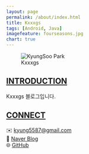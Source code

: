 ```yaml
---
layout: page
permalink: /about/index.html
title: Kxxxgs
tags: [Android, Java]
imagefeature: fourseasons.jpg
chart: true
---
```


<figure>
  <img src="{{ site.url }}/images/Kxxxgs.gif" alt="KyungSoo Park">
  <figcaption>Kxxxgs</figcaption>
</figure>

## [INTRODUCTION]()  
Kxxxgs 블로그입니다.

## [CONNECT]()  
✉️ [kyung5587@gmail.com]()  
📗 [Naver Blog](https://blog.naver.com/rudtn082)  
🌐 [GitHub](https://github.com/rudtn082)
